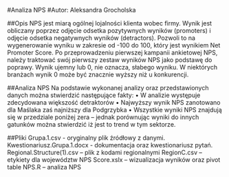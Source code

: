 #Analiza NPS
#Autor: Aleksandra Grocholska

##Opis
NPS jest miarą ogólnej lojalności klienta wobec firmy. Wynik jest obliczany poprzez odjęcie odsetka pozytywnych wyników (promoters) i odjęcie odsetka negatywnych wyników (detractors). Pozwoli to na wygenerowanie wyniku w zakresie od -100 do 100, który jest wynikiem Net Promoter Score.
Po przeprowadzeniu pierwszej kampanii ankietowej NPS, należy traktować swój pierwszy zestaw wyników NPS jako podstawę do poprawy. Wynik ujemny lub 0, nie oznacza, słabego wyniku. W niektórych branżach wynik 0 może być znacznie wyższy niż u konkurencji.

##Analiza NPS
Na podstawie wykonanej analizy oraz przedstawionych danych można stwierdzić następujące fakty:
•	W analizie występuje zdecydowana większość detraktorów
•	Najwyższy wynik NPS zanotowano dla Maślaka zaś najniższy dla Podgrzybka 
•	Wszystkie wyniki NPS znajdują się w przedziale poniżej zera – jednak porównując wyniki do innych gatunków można stwierdzić iż jest to trend w tym sektorze. 

##Pliki
Grupa.1.csv - oryginalny plik źródłowy z danymi.
Kwestionariusz.Grupa.1.docx - dokumentacja oraz kwestionariusz pytań.
Regional.Structure(1).csv – plik z kodami regionalnymi
RegionC.csv – etykiety dla województw
NPS Score.xslx – wizualizacja wyników oraz pivot table
NPS.R – analiza NPS 
